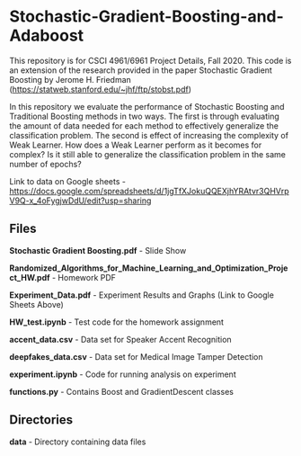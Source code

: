 # Stochastic-Gradient-Boosting-and-Adaboost

This repository is for CSCI 4961/6961 Project Details, Fall 2020. This code is an extension of the research provided in the paper Stochastic Gradient Boosting by Jerome H. Friedman (https://statweb.stanford.edu/~jhf/ftp/stobst.pdf) 

In this repository we evaluate the performance of Stochastic Boosting and Traditional Boosting methods in two ways. The first is through evaluating the amount of data needed for each method to effectively generalize the classification problem. The second is effect of increasing the complexity of Weak Learner. How does a Weak Learner perform as it becomes for complex? Is it still able to generalize the classification problem in the same number of epochs?

Link to data on Google sheets - https://docs.google.com/spreadsheets/d/1jgTfXJokuQQEXjhYRAtvr3QHVrpV9Q-x_4oFygjwDdU/edit?usp=sharing

## Files

  **Stochastic Gradient Boosting.pdf** - Slide Show
  
  **Randomized_Algorithms_for_Machine_Learning_and_Optimization_Project_HW.pdf** - Homework PDF
  
  **Experiment_Data.pdf** - Experiment Results and Graphs (Link to Google Sheets Above)
  
  **HW_test.ipynb** - Test code for the homework assignment
  
  **accent_data.csv** - Data set for Speaker Accent Recognition
  
  **deepfakes_data.csv** - Data set for Medical Image Tamper Detection
  
  **experiment.ipynb** - Code for running analysis on experiment
  
  **functions.py** - Contains Boost and GradientDescent classes

## Directories

  **data** - Directory containing data files
